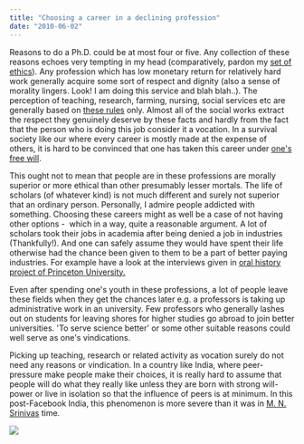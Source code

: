 ```yaml
---
title: "Choosing a career in a declining profession"
date: "2010-06-02"
---
```


Reasons to do a Ph.D. could be at most four or five. Any collection of these reasons echoes very tempting in my head (comparatively, pardon my [set of ethics](http://www.galilean-library.org/manuscript.php?postid=43866)). Any profession which has low monetary return for relatively hard work generally acquire some sort of respect and dignity (also a sense of morality lingers. Look! I am doing this service and blah blah..). The perception of teaching, research, farming, nursing, social services etc are generally based on [these rules](http://www.guardian.co.uk/commentisfree/2010/feb/24/morality-motivation-dogmatism-judgement) only. Almost all of the social works extract the respect they genuinely deserve by these facts and hardly from the fact that the person who is doing this job consider it a vocation. In a survival society like our where every career is mostly made at the expense of others, it is hard to be convinced that one has taken this career under [one's free will](http://www.thehindu.com/mag/2009/03/15/stories/2009031550120400.htm).     
  
This ought not to mean that people are in these professions are morally superior or more ethical than other presumably lesser mortals. The life of scholars (of whatever kind) is not much different and surely not superior that an ordinary person. Personally, I admire people addicted with something. Choosing these careers might as well be a case of not having other options -  which in a way, quite a reasonable argument. A lot of scholars took their jobs in academia after being denied a job in industries (Thankfully!). And one can safely assume they would have spent their life otherwise had the chance been given to them to be a part of better paying industries. For example have a look at the interviews given in [oral history project of Princeton University.](http://www.princeton.edu/%7Emudd/finding_aids/mathoral/pm07.htm)  
  
Even after spending one's youth in these professions, a lot of people leave these fields when they get the chances later e.g. a professors is taking up administrative work in an university. Few professors who generally lashes out on students for leaving shores for higher studies go abroad to join better universities. 'To serve science better' or some other suitable reasons could well serve as one's vindications.  
  
Picking up teaching, research or related activity as vocation surely do not need any reasons or vindication. In a country like India, where peer-pressure make people make their choices, it is really hard to assume that people will do what they really like unless they are born with strong will-power or live in isolation so that the influence of peers is at minimum. In this post-Facebook India, this phenomenon is more severe than it was in [M. N. Srinivas](http://books.google.co.in/books?id=ZrJB-MsbWvoC&printsec=frontcover&dq=social+change+in+modern+India&source=bl&ots=XMUQjUXEAV&sig=coegApSPHOtkzkrKB42jFGcvees&hl=en&ei=IV4bTJTiJYP7lweD4uWMCg&sa=X&oi=book_result&ct=result&resnum=1&ved=0CB0Q6AEwAA#v=onepage&q&f=false) time.

![](https://blogger.googleusercontent.com/tracker/3794193585985230867-8077559430621657139?l=dilawarsays.blogspot.com)
